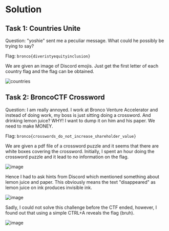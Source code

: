 # Solution
## Task 1: Countries Unite
Question: "yoshie" sent me a peculiar message. What could he possibly be trying to say?

Flag: `bronco{diveristyequityinclusion}`

We are given an image of Discord emojis. Just get the first letter of each country flag and the flag can be obtained.

![countries](https://github.com/warlocksmurf/onlinectf-writeups/assets/121353711/9a509c5a-0fe8-4399-ab45-56c6a9e733b9)

## Task 2: BroncoCTF Crossword
Question: I am really annoyed. I work at Bronco Venture Accelerator and instead of doing work, my boss is just sitting doing a crossword. And drinking lemon juice? WHY! I want to dump it on him and his paper. We need to make MONEY.

Flag: `bronco{crosswords_do_not_increase_shareholder_value}`

We are given a pdf file of a crossword puzzle and it seems that there are white boxes covering the crossword. Initially, I spent an hour doing the crossword puzzle and it lead to no information on the flag.

![image](https://github.com/warlocksmurf/onlinectf-writeups/assets/121353711/34e8cd87-6b66-4214-8b09-216284d2cfed)

Hence I had to ask hints from Discord which mentioned something about lemon juice and paper. This obviously means the text "disappeared" as lemon juice on ink produces invisible ink.

![image](https://github.com/warlocksmurf/onlinectf-writeups/assets/121353711/ffdeacaf-488c-428d-8a79-38dd1b852343)

Sadly, I could not solve this challenge before the CTF ended, however, I found out that using a simple CTRL+A reveals the flag (bruh).

![image](https://github.com/warlocksmurf/onlinectf-writeups/assets/121353711/7c36d374-0d6f-4fc5-b4a1-1407d8a2710e)
